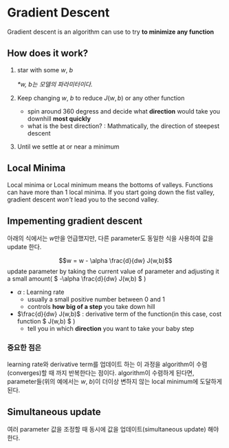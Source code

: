 # Gradient Descent
Gradient descent is an algorithm can use to try __to minimize any function__

## How does it work?
1. star with some $w$, $b$

    _*$w$, $b$는 모델의 파라미터이다._

2. Keep changing $w$, $b$ to reduce $J(w,b)$ or any other function
    - spin around 360 degress and decide what **direction** would take you downhill **most quickly**
    - what is the best direction? : Mathmatically, the direction of steepest descent
3. Until we settle at or near a minimum

## Local Minima
Local minima or Local minimum means the bottoms of valleys. Functions can have more than 1 local minima. If you start going down the fist valley, gradient descent _won't_ lead you to the second valley.

## Impementing gradient descent
아래의 식에서는 $w$만을 언급했지만, 다른 parameter도 동일한 식을 사용하여 값을 update 한다.

$$w = w - \alpha \frac{d}{dw} J(w,b)$$
update parameter by taking the current value of parameter and adjusting it a small amount( $ -\alpha \frac{d}{dw} J(w,b) $ )
- $\alpha$ : Learning rate
    - usually a small positive number between 0 and 1
    - controls __how big of a step__ you take down hill
- $\frac{d}{dw} J(w,b)$ : derivative term of the function(in this case, cost function $ J(w,b) $ )
    - tell you in which __direction__ you want to take your baby step


### 중요한 점은
learning rate와 derivative term를 업데이트 하는 이 과정을 algorithm이 수렴(converges)할 때 까지 반복한다는 점이다. algorithm이 수렴하게 된다면, parameter들(위의 예에서는 $w$, $b$)이 더이상 변하지 않는 local minimum에 도달하게 된다.


## Simultaneous update
여러 parameter 값을 조정할 때 동시에 값을 업데이트(simultaneous update) 해야 한다.